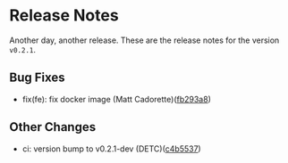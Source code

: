 # Release Notes
Another day, another release. These are the release notes for the version `v0.2.1`.

## Bug Fixes
* fix(fe): fix docker image (Matt Cadorette)([fb293a8](https://github.com/unicorn-rentals-04/unicorn-trading/commit/fb293a895ac3975487195e0f5c6977bfc01ebbcf))
## Other Changes
* ci: version bump to v0.2.1-dev (DETC)([c4b5537](https://github.com/unicorn-rentals-04/unicorn-trading/commit/c4b5537d67d8317ade176ce70dcad05a7b0a10be))
